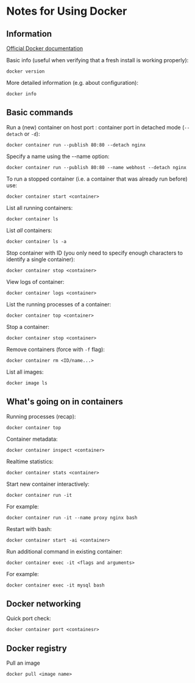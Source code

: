 # Notes for Using Docker

## Information

[Official Docker documentation](https://docs.docker.com)

Basic info (useful when verifying that a fresh install is working properly):

    docker version

More detailed information (e.g. about configuration):

    docker info

## Basic commands

Run a (new) container on host port : container port in detached mode (`--detach` or `-d`):

    docker container run --publish 80:80 --detach nginx

Specify a name using the --name option:

    docker container run --publish 80:80 --name webhost --detach nginx

To run a stopped container (i.e. a container that was already run before) use:

    docker container start <container>

List all running containers:

    docker container ls

List _all_ containers:

    docker container ls -a

Stop container with ID (you only need to specify enough characters to identify a single container):

    docker container stop <container>

View logs of container:

    docker container logs <container>

List the running processes of a container:

    docker container top <container>

Stop a container:

    docker container stop <container>

Remove containers (force with `-f` flag):

    docker container rm <ID/name...>

List all images:

    docker image ls

## What's going on in containers

Running processes (recap):

    docker container top

Container metadata:

    docker container inspect <container>

Realtime statistics:

    docker container stats <container>

Start new container interactively:

    docker container run -it

For example:

    docker container run -it --name proxy nginx bash

Restart with bash:

    docker container start -ai <container>

Run additional command in existing container:

    docker container exec -it <flags and arguments>

For example:

    docker container exec -it mysql bash

## Docker networking

Quick port check:

    docker container port <containesr>

## Docker registry

Pull an image

    docker pull <image name>

